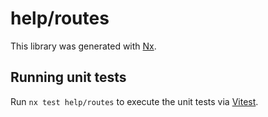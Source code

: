 # help/routes

This library was generated with [Nx](https://nx.dev).

## Running unit tests

Run `nx test help/routes` to execute the unit tests via [Vitest](https://vitest.dev/).
